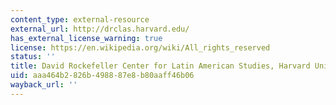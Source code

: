 ```yaml
---
content_type: external-resource
external_url: http://drclas.harvard.edu/
has_external_license_warning: true
license: https://en.wikipedia.org/wiki/All_rights_reserved
status: ''
title: David Rockefeller Center for Latin American Studies, Harvard University
uid: aaa464b2-826b-4988-87e8-b80aaff46b06
wayback_url: ''
---
```

